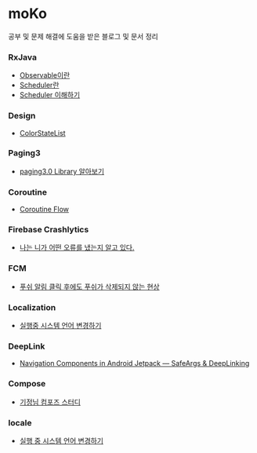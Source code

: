 # moKo
공부 및 문제 해결에 도움을 받은 블로그 및 문서 정리

### RxJava
* [Observable이란](https://onlyfor-me-blog.tistory.com/326)
* [Scheduler란](https://yunzai.dev/posts/RxJava_스케쥴러란_스케쥴러의_종류(1)/)
* [Scheduler 이해하기](https://tiii.tistory.com/18)

### Design
* [ColorStateList](https://www.crocus.co.kr/1729)

### Paging3
* [paging3.0 Library 알아보기](https://leveloper.tistory.com/202)

### Coroutine
* [Coroutine Flow](https://gift123.tistory.com/64)

### Firebase Crashlytics
* [나는 니가 어떤 오류를 냈는지 알고 있다.](https://medium.com/prnd/%EB%82%98%EB%8A%94-%EB%84%A4%EA%B0%80-%EC%99%9C-%EC%98%A4%EB%A5%98%EB%A5%BC-%EB%83%88%EB%8A%94%EC%A7%80-%EC%95%8C%EA%B3%A0-%EC%9E%88%EB%8B%A4-crashlytics-%EA%B8%B0%EB%8A%A5-%EC%96%B4%EB%94%94%EA%B9%8C%EC%A7%80-%EC%8D%A8%EB%B4%A4%EB%8B%88-977357559684)

### FCM
* [푸쉬 알림 클릭 후에도 푸쉬가 삭제되지 않는 현상](https://stackoverflow.com/questions/2632272/android-notification-doesnt-disappear-after-clicking-the-notification)

### Localization
* [실행중 시스템 언어 변경하기](https://it-highjune.tistory.com/2)

### DeepLink
* [Navigation Components in Android Jetpack — SafeArgs & DeepLinking](https://medium.com/@maryangmin/navigation-components-in-android-jetpack-2-safeargs-deeplinking-473ef1d424d1)

### Compose
* [기정님 컴포즈 스터디](https://soda1127.notion.site/Android-Compose-Study-e857bd18434147cbac14eaa2ba58f470)

### locale
* [실행 중 시스템 언어 변경하기](https://it-highjune.tistory.com/2)
